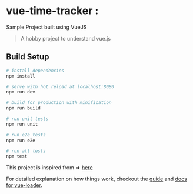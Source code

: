 # vue-time-tracker : 
Sample Project built using VueJS

> A hobby project to understand vue.js

## Build Setup

``` bash
# install dependencies
npm install

# serve with hot reload at localhost:8080
npm run dev

# build for production with minification
npm run build

# run unit tests
npm run unit

# run e2e tests
npm run e2e

# run all tests
npm test
```
This project is inspired from => [here](https://scotch.io/tutorials/build-a-single-page-time-tracking-app-with-vue-js-part-ii)

For detailed explanation on how things work, checkout the [guide](http://vuejs-templates.github.io/webpack/) and [docs for vue-loader](http://vuejs.github.io/vue-loader).



